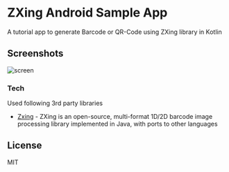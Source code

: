 # ZXing Android Sample App
A tutorial app to generate Barcode or QR-Code using ZXing library in Kotlin
## Screenshots
![screen](../master/screenshots/screen.png)

### Tech

Used following 3rd party libraries 

* [Zxing] - ZXing is an open-source, multi-format 1D/2D barcode image processing library implemented in Java, with ports to other languages


License
----

MIT

[Zxing]: <https://github.com/zxing/zxing>
